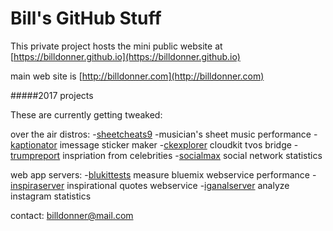 Bill's GitHub Stuff
===============

This private project hosts the mini public website at [https://billdonner.github.io](https://billdonner.github.io)

main web site is [http://billdonner.com](http://billdonner.com)

#####2017 projects 

These are currently getting tweaked:

over the air distros:
-[sheetcheats9](http://billdonner.com/sc9) -musician's sheet music performance
-[kaptionator](http://billdonner.com/kaptionz) imessage sticker maker
-[ckexplorer](http://billdonner.com) cloudkit tvos bridge
-[trumpreport](http://billdonner.com/tr) inspriation from celebrities
-[socialmax](http://billdonner.com/tr) social network statistics

web app servers:
-[blukittests](http://billdonner.com) measure bluemix webservice performance
-[inspiraserver](http://billdonner.com) inspirational quotes webservice
-[iganalserver](http://billdonner.com) analyze instagram statistics

contact: billdonner@mail.com
